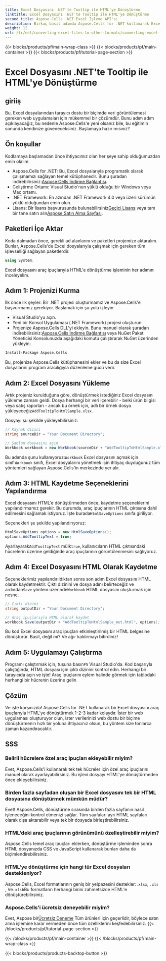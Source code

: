 ```yaml
---
title: Excel Dosyasını .NET'te Tooltip ile HTML'ye Dönüştürme
linktitle: Excel Dosyasını .NET'te Tooltip ile HTML'ye Dönüştürme
second_title: Aspose.Cells .NET Excel İşleme API'si
description: Birkaç basit adımda Aspose.Cells for .NET kullanarak Excel'i araç ipuçlarıyla HTML'ye dönüştürün. Web uygulamalarınızı etkileşimli Excel verileriyle zahmetsizce geliştirin.
weight: 12
url: /tr/net/converting-excel-files-to-other-formats/converting-excel-file-to-html-with-tooltip/
---
```


{{< blocks/products/pf/main-wrap-class >}}
{{< blocks/products/pf/main-container >}}
{{< blocks/products/pf/tutorial-page-section >}}

# Excel Dosyasını .NET'te Tooltip ile HTML'ye Dönüştürme

## giriiş

Bu, Excel dosyalarından tarayıcı dostu bir biçimde veri görüntülemesi gereken web uygulamaları için mükemmel bir çözümdür. Bunu adım adım açıklayacağız, bu nedenle Aspose.Cells'e yeni olsanız bile, bu eğitimin sonunda kendinize güveneceksiniz. Başlamaya hazır mısınız?

## Ön koşullar

Kodlamaya başlamadan önce ihtiyacımız olan her şeye sahip olduğumuzdan emin olalım:

-  Aspose.Cells for .NET: Bu, Excel dosyalarıyla programatik olarak çalışmamızı sağlayan temel kütüphanedir. Bunu şuradan indirebilirsiniz:[Aspose.Cells İndirme Bağlantısı](https://releases.aspose.com/cells/net/).
- Geliştirme Ortamı: Visual Studio'nun yüklü olduğu bir Windows veya Mac ortamı.
- .NET Framework: En azından .NET Framework 4.0 veya üzeri sürümün yüklü olduğundan emin olun.
-  Lisans: Bir lisans başvurusunda bulunabilirsiniz[Geçici Lisans](https://purchase.aspose.com/temporary-license/) veya tam bir tane satın alın[Aspose Satın Alma Sayfası](https://purchase.aspose.com/buy).

## Paketleri İçe Aktar

Koda dalmadan önce, gerekli ad alanlarını ve paketleri projemize aktaralım. Bunlar, Aspose.Cells'de Excel dosyalarıyla çalışmak için gereken tüm işlevselliği sağlayan paketlerdir.

```csharp
using System;
```

Excel dosyasını araç ipuçlarıyla HTML'e dönüştürme işleminin her adımını inceleyelim.

## Adım 1: Projenizi Kurma

İlk önce ilk şeyler: Bir .NET projesi oluşturmamız ve Aspose.Cells'e başvurmamız gerekiyor. Başlamak için şu yolu izleyin:

- Visual Studio’yu açın.
- Yeni bir Konsol Uygulaması (.NET Framework) projesi oluşturun.
-  Projenize Aspose.Cells DLL'yi ekleyin. Bunu manuel olarak şuradan indirebilirsiniz:[Aspose.Cells İndirme Bağlantısı](https://releases.aspose.com/cells/net/) veya NuGet Paket Yöneticisi Konsolunuzda aşağıdaki komutu çalıştırarak NuGet üzerinden yükleyin:

```bash
Install-Package Aspose.Cells
```

Bu, projenize Aspose.Cells kütüphanesini ekler ve bu da size Excel dosyalarını program aracılığıyla düzenleme gücü verir.

## Adım 2: Excel Dosyasını Yükleme

Artık projeniz kurulduğuna göre, dönüştürmek istediğiniz Excel dosyasını yükleme zamanı geldi. Dosya herhangi bir veri içerebilir - belki ürün bilgisi veya satış raporları - ancak bu örnek için, adlı bir örnek dosya yükleyeceğiz`AddTooltipToHtmlSample.xlsx`.

Dosyayı şu şekilde yükleyebilirsiniz:

```csharp
// Kaynak dizini
string sourceDir = "Your Document Directory";

// Şablon dosyasını açın
Workbook workbook = new Workbook(sourceDir + "AddTooltipToHtmlSample.xlsx");
```

 Bu adımda şunu kullanıyoruz:`Workbook` Excel dosyasını açmak için sınıf.`Workbook` sınıfı, Excel dosyalarını yönetmek için ihtiyaç duyduğunuz tüm yöntemleri sağlayan Aspose.Cells'in merkezinde yer alır.

## Adım 3: HTML Kaydetme Seçeneklerini Yapılandırma

 Excel dosyasını HTML'e dönüştürmeden önce, kaydetme seçeneklerini yapılandırmamız gerekir. Bu durumda, araç ipuçlarının HTML çıktısına dahil edilmesini sağlamak istiyoruz. İşte burada`HtmlSaveOptions` sınıfa giriliyor.

Seçenekleri şu şekilde yapılandırıyoruz:

```csharp
HtmlSaveOptions options = new HtmlSaveOptions();
options.AddTooltipText = true;
```

 Ayarlayarak`AddTooltipText` mülk`true`, kullanıcıların HTML çıktısındaki hücrelerin üzerine geldiğinde araç ipuçlarının görüntülenmesini sağlıyoruz.

## Adım 4: Excel Dosyasını HTML Olarak Kaydetme

Seçeneklerimiz yapılandırıldıktan sonra son adım Excel dosyasını HTML olarak kaydetmektir. Çıktı dizinini ve dosya adını belirteceğiz ve ardından`Save` yöntem üzerinde`Workbook` HTML dosyasını oluşturmak için nesne.

```csharp
// Çıktı dizini
string outputDir = "Your Document Directory";

// Araç ipuçlarıyla HTML olarak kaydet
workbook.Save(outputDir + "AddTooltipToHtmlSample_out.html", options);
```

Bu kod Excel dosyasını araç ipuçları etkinleştirilmiş bir HTML belgesine dönüştürür. Basit, değil mi? Ve ağır kaldırmayı bitirdiniz!

## Adım 5: Uygulamayı Çalıştırma

 Programı çalıştırmak için, tuşuna basın`F5` Visual Studio'da. Kod başarıyla çalıştığında, HTML dosyası için çıktı dizinini kontrol edin. Herhangi bir tarayıcıda açın ve işte! Araç ipuçlarını eylem halinde görmek için tablodaki herhangi bir hücrenin üzerine gelin.

## Çözüm

Ve işte karşınızda! Aspose.Cells for .NET kullanarak bir Excel dosyasını araç ipuçlarıyla HTML'ye dönüştürmek 1-2-3 kadar kolaydır. İster bir web uygulaması oluşturuyor olun, ister verilerinizi web dostu bir biçime dönüştürmenin hızlı bir yoluna ihtiyacınız olsun, bu yöntem size tonlarca zaman kazandıracaktır. 

## SSS

### Belirli hücrelere özel araç ipuçları ekleyebilir miyim?
Evet, Aspose.Cells'i kullanarak tek tek hücreler için özel araç ipuçlarını manuel olarak ayarlayabilirsiniz. Bu işlevi dosyayı HTML'ye dönüştürmeden önce ekleyebilirsiniz.

### Birden fazla sayfadan oluşan bir Excel dosyasını tek bir HTML dosyasına dönüştürmek mümkün müdür?
Evet! Aspose.Cells, dönüştürme sırasında birden fazla sayfanın nasıl işleneceğini kontrol etmenizi sağlar. Tüm sayfaları ayrı HTML sayfaları olarak dışa aktarabilir veya tek bir dosyada birleştirebilirsiniz.


### HTML'deki araç ipuçlarının görünümünü özelleştirebilir miyim?
Aspose.Cells temel araç ipuçları eklerken, dönüştürme işleminden sonra HTML dosyanızda CSS ve JavaScript kullanarak bunları daha da biçimlendirebilirsiniz.

### HTML'ye dönüştürme için hangi tür Excel dosyaları destekleniyor?
 Aspose.Cells, Excel formatlarının geniş bir yelpazesini destekler:`.xlsx`, `.xls` , Ve`.xlsb`Bu formatların herhangi birini zahmetsizce HTML'e dönüştürebilirsiniz.

### Aspose.Cells'i ücretsiz deneyebilir miyim?
 Evet, Aspose bir[Ücretsiz Deneme](https://releases.aspose.com/) Tüm ürünleri için geçerlidir, böylece satın alma işlemine karar vermeden önce tüm özelliklerini keşfedebilirsiniz.
{{< /blocks/products/pf/tutorial-page-section >}}

{{< /blocks/products/pf/main-container >}}
{{< /blocks/products/pf/main-wrap-class >}}

{{< blocks/products/products-backtop-button >}}
